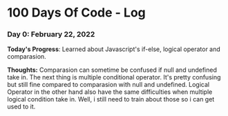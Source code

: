# 100 Days Of Code - Log

### Day 0: February 22, 2022

**Today's Progress**: Learned about Javascript's if-else, logical operator and comparasion.

**Thoughts:** Comparasion can sometime be confused if null and undefined take in. The next thing is multiple conditional operator. It's pretty confusing but still fine compared
to comparasion with null and undefined. Logical Operator in the other hand also have the same difficulties when multiple logical condition take in. Well, i still need to train
about those so i can get used to it.

<!-- **Link to work:** [Calculator App](http://www.example.com) -->

<!-- ### Day 0: February 30, 2016 (Example 2)

##### (delete me or comment me out)

**Today's Progress**: Fixed CSS, worked on canvas functionality for the app.

**Thoughts**: I really struggled with CSS, but, overall, I feel like I am slowly getting better at it. Canvas is still new for me, but I managed to figure out some basic functionality.

**Link(s) to work**: [Calculator App](http://www.example.com)

### Day 1: June 27, Monday

**Today's Progress**: I've gone through many exercises on FreeCodeCamp.

**Thoughts** I've recently started coding, and it's a great feeling when I finally solve an algorithm challenge after a lot of attempts and hours spent.

**Link(s) to work**

1. [Find the Longest Word in a String](https://www.freecodecamp.com/challenges/find-the-longest-word-in-a-string)
2. [Title Case a Sentence](https://www.freecodecamp.com/challenges/title-case-a-sentence) -->
